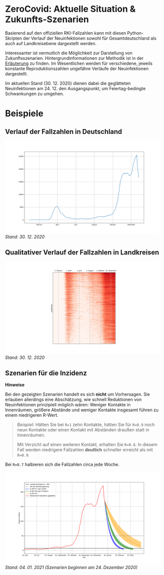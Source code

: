 # ZeroCovid: Aktuelle Situation & Zukunfts-Szenarien
Basierend auf den offiziellen RKI-Fallzahlen kann mit diesen Python-Skripten der Verlauf der Neuinfektionen sowohl für Gesamtdeutschland als auch auf Landkreisebene dargestellt werden. 

Interessanter ist vermutlich die Möglichkeit zur Darstellung von Zukunftsszenarien. Hintergrundinformationen zur Methodik ist in der [Erläuterung](description/Grundlagen.pdf) zu finden. Im Wesentlichen werden für verschiedene, jeweils konstante Reproduktionszahlen ungefähre Verläufe der Neuinfektionen dargestellt.

Im aktuellen Stand (30. 12. 2020) dienen dabei die geglätteten Neuinfektionen am 24. 12. den Ausgangspunkt, um Feiertag-bedingte Schwankungen zu umgehen. 

# Beispiele
## Verlauf der Fallzahlen in Deutschland
![](images/cases-30-12-2020.png)
*Stand: 30. 12. 2020*

## Qualitativer Verlauf der Fallzahlen in Landkreisen
![](images/counties-30-12-2020.png)
*Stand: 30. 12. 2020*

## Szenarien für die Inzidenz
**Hinweise**

Bei den gezeigten Szenarien handelt es sich **nicht** um Vorhersagen. Sie erlauben allerdings eine Abschätzung, wie schnell Reduktionen von Neuinfektionen prinzipiell möglich wären: Weniger Kontakte in Innenräumen, größere Abstände und weniger Kontakte insgesamt führen zu einem niedrigeren R-Wert. 
>
> *Beispiel:* Hätten Sie bei `R=1` zehn Kontakte, hätten Sie für `R=0.9` noch neun Kontakte oder einen Kontakt mit Abständen draußen statt in Innenräumen. 
> 
> Mit Verzicht auf einen weiteren Kontakt, erhalten Sie `R=0.8`. In diesem Fall werden niedrigere Fallzahlen **deutlich** schneller erreicht als  mit `R=0.9`. 

Bei `R=0.7` halbieren sich die Fallzahlen circa jede Woche. 

![](images/scenario-24-12-2020.png)
*Stand: 04. 01. 2021 (Szenarien beginnen am 24. Dezember 2020)*